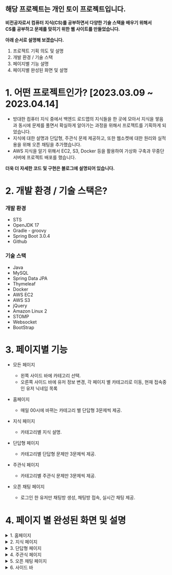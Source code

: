 ## 해당 프로젝트는 개인 토이 프로젝트입니다.<br/>
 
**비전공자로서 컴퓨터 지식(CS)를 공부하면서 다양한 기술 스택을 배우기 위해서**<br/> 
**CS를 공부하고 문제를 맞히기 위한 웹 사이트를 만들었습니다.**

**아래 순서로 설명해 보겠습니다.**

  1. 프로젝트 기획 의도 및 설명
  2. 개발 환경 / 기술 스택
  3. 페이지별 기능 설명
  4. 페이지별 완성된 화면 및 설명
 
# 1. 어떤 프로젝트인가? [2023.03.09 ~ 2023.04.14]

- 방대한 컴퓨터 지식 중에서 백엔드 로드맵의 지식들을 한 곳에 모아서 지식을 쌓음과 동시에 문제를 풀면서 확실하게 알아가는 과정을 위해서 프로젝트를 기획하게 되었습니다.
- 지식에 대한 설명과 단답형, 주관식 문제 제공하고, 또한 웹소켓에 대한 원리와 실적용을 위해 오픈 채팅을 추가했습니다.
- AWS 지식을 알기 위해서 EC2, S3, Docker 등을 활용하여 가상화 구축과 무중단 서버에 프로젝트 배포를 했습니다.

**더욱 더 자세한 코드 및 구현은 블로그에 설명되어 있습니다.**

# 2. 개발 환경 / 기술 스택은?

### 개발 환경

- STS
- OpenJDK 17
- Gradle - groovy
- Spring Boot 3.0.4
- Github

### 기술 스택

- Java
- MySQL
- Spring Data JPA
- Thymeleaf
- Docker
- AWS EC2
- AWS S3
- jQuery
- Amazon Linux 2
- STOMP
- Websocket
- BootStrap

# 3. 페이지별 기능

- 모든 페이지
  - 왼쪽 사이드 바에 카테고리 선택.
  - 오른쪽 사이드 바에 유저 정보 변경, 각 페이지 별 카테고리로 이동, 현재 접속중인 유저 닉네임 목록<br/>
  
- 홈페이지
  - 매일 00시에 바뀌는 카테고리 별 단답형 3문제씩 제공.
  
- 지식 페이지
  - 카테고리별 지식 설명.
  
- 단답형 페이지
  - 카테고리별 단답형 문제만 3문제씩 제공.
  
- 주관식 페이지
  - 카테고리별 주관식 문제만 3문제씩 제공.
  
- 오픈 채팅 페이지
  - 로그인 한 유저만 채팅방 생성, 채팅방 접속, 실시간 채팅 제공.

# 4. 페이지 별 완성된 화면 및 설명

<details>
<summary>1. 홈페이지</summary>
 
![image](https://user-images.githubusercontent.com/93322974/233055377-b0a0582e-771e-4e62-9cd4-e3265ae93f7b.png) <br/><br/>

- 카테고리별로 오늘의 문제 3문제 씩 제공하고 매일 00시에만 바뀌도록 스프링의 Scheduled를 사용하여 구현했습니다.
</details>

<details>
<summary>2. 지식 페이지</summary>
 
![image](https://user-images.githubusercontent.com/93322974/233055333-488567de-150a-42d2-88c1-b7096d682228.png) <br/><br/>
 
- 카테고리별로 지식을 제공하고, 지식을 클릭하면 Ajax로 지식 팝업이 뜨도록 구현했습니다.

## 지식마다 댓글 팝업
 ![image](https://user-images.githubusercontent.com/93322974/233055226-47d1a10b-58a4-47ca-9e94-2eb92e2cd3c5.png) <br/><br/>

- 댓글 모양을 클릭하면 Collapse 기능을 이용하여 댓글이 나오고, 로그인 한 유저만 댓글이 작성가능합니다.
- 댓글은 댓글과 답글로 나뉘어지며, 답글은 들여쓰기가 되어 있고, 답글을 클릭하여 Collapse 기능을 사용하여 보거나 숨길 수 있습니다.
- 좋아요, 댓글, 답글, 수정, 삭제 모두 Ajax로 바로 보이도록 구현했습니다.
- 삭제한 댓글은 삭제한 댓글입니다. 라고 댓글 내용이 바뀝니다.
</details>

<details>
<summary>3. 단답형 페이지</summary>
 
![image](https://user-images.githubusercontent.com/93322974/233055423-92c8751b-c2a8-465a-b71c-53448e77ce55.png) <br/><br/>

- 홈페이지와 같이 단답형 문제만을 제공하지만, 문제가 고정이 아니어서 새로고침 할 때마다 문제가 바뀝니다.
- 문제를 맞추거나 다른 문제를 풀고 싶을 때 넘기기를 클릭하면 같은 카테고리 내의 문제로 랜덤하게 바뀝니다.
</details>

<details>
<summary>4. 주관식 페이지</summary>
 
![image](https://user-images.githubusercontent.com/93322974/233051193-c1ca55e2-6b8a-4df0-b8c5-7279d5912721.png) <br/><br/>

- 주관식 문제만 랜덤으로 2개씩 제공하며, 테이블 형식 문제는 테이블 형식으로 제공합니다.
- 단답형 페이지와 같이 넘기기를 클릭하면 같은 카테고리 내의 문제로 랜덤하게 바뀝니다.
</details>

<details>
<summary>5. 오픈 채팅 페이지</summary>
 
![image](https://user-images.githubusercontent.com/93322974/233056832-0df3fbc0-dbf0-483d-9ee2-56061830cf34.png) <br/><br/>
 
- 로그인 한 유저만 채팅방 생성과 채팅방 목록을 볼 수 있습니다.
- 채팅방을 클릭하면 STOMP와 SockJS를 활용하여 채팅방에 구독해서 서버의 소켓과 연결합니다.

## 오픈 채팅방 채팅
![image](https://user-images.githubusercontent.com/93322974/233051673-0360bd21-8506-4b9e-bf88-f23932f69d6f.png) <br/><br/>
![image](https://user-images.githubusercontent.com/93322974/233051752-deca42b5-259b-4078-b218-27f9aeb99dd6.png) <br/><br/>

- 채팅방 삭제는 채팅방 생성한 유저나 관리자만 가능하며, 해당하지 않는 유저는 삭제 버튼이 없습니다.
- 채팅을 하면 채팅 내역은 실시간으로 웹소켓을 통하여 송수신되고, 채팅 내용은 DB에 저장됩니다.
- 유저가 입장하면 입장한 유저에게는 DB에 있는 최근 채팅내역 5개까지 출력해주고, 채팅방에 있는 모두에게는(입장 유저 포함) 환영메시지(입장메시지)를 출력합니다.
</details>

<details>
 <summary>6. 사이드 바</summary>
 
 ![image](https://user-images.githubusercontent.com/93322974/233054338-9f3c1606-dd76-4d9d-846f-eb81da1421ce.png) <br/><br/>

- 사이드 바는 모든 페이지에 존재하며, 로그인 한 유저만 계정 탭이 생성됩니다. 
- 모든 페이지의 카테고리별로 이동이 가능하도록 구현했습니다.
- 현재 접속중인 유저의 닉네임 목록을 제공합니다.
 
 ## 유저 정보 변경
 ![image](https://user-images.githubusercontent.com/93322974/233054345-ef6bc22a-5934-4283-b5ef-c3042a65f8bc.png) <br/><br/>

- 로그인 한 유저는 계정 정보(닉네임, 비밀번호, 프로필 사진)을 번경할 수 있습니다.
- 프로필 사진은 S3 버킷의 static 폴더에 저장됩니다.
</details>
